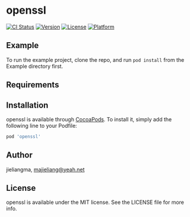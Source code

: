 # openssl

[![CI Status](https://img.shields.io/travis/jieliangma/openssl.svg?style=flat)](https://travis-ci.org/jieliangma/openssl)
[![Version](https://img.shields.io/cocoapods/v/openssl.svg?style=flat)](https://cocoapods.org/pods/openssl)
[![License](https://img.shields.io/cocoapods/l/openssl.svg?style=flat)](https://cocoapods.org/pods/openssl)
[![Platform](https://img.shields.io/cocoapods/p/openssl.svg?style=flat)](https://cocoapods.org/pods/openssl)

## Example

To run the example project, clone the repo, and run `pod install` from the Example directory first.

## Requirements

## Installation

openssl is available through [CocoaPods](https://cocoapods.org). To install
it, simply add the following line to your Podfile:

```ruby
pod 'openssl'
```

## Author

jieliangma, majieliang@yeah.net

## License

openssl is available under the MIT license. See the LICENSE file for more info.
